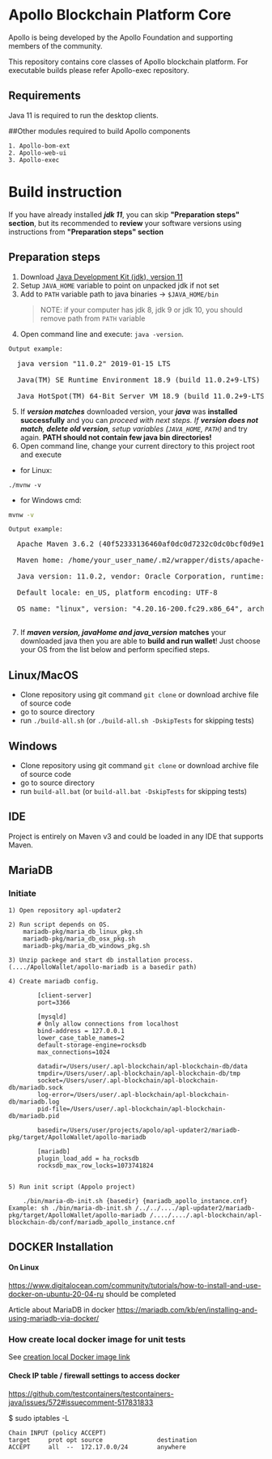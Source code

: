 # Apollo Blockchain Platform  Core

Apollo is being developed by the Apollo Foundation and supporting members of the community.

This repository contains core classes of Apollo blockchain platform. For executable builds please refer Apollo-exec repository.

## Requirements
Java 11 is required to run the desktop clients.

##Other modules required to build Apollo components

    1. Apollo-bom-ext
    2. Apollo-web-ui
    3. Apollo-exec
    

# Build instruction #

If you have already installed ___jdk 11___, you can skip __"Preparation steps" section__, but its recommended to __review__ 
your software versions using instructions from __"Preparation steps" section__

## Preparation steps ##
   1. Download [Java Development Kit (jdk), version 11](https://www.oracle.com/technetwork/java/javase/downloads/jdk11-downloads-5066655.html)
   2. Setup `JAVA_HOME` variable to point on unpacked jdk if not set
   3. Add to `PATH` variable path to java binaries -> `$JAVA_HOME/bin`
      > NOTE: if your computer has jdk 8, jdk 9 or jdk 10, you should remove path from `PATH` variable
   4. Open command line and execute: `java -version`. 
        
    Output example: 
<pre>
  java version "11.0.2" 2019-01-15 LTS<br>
  Java(TM) SE Runtime Environment 18.9 (build 11.0.2+9-LTS)<br>
  Java HotSpot(TM) 64-Bit Server VM 18.9 (build 11.0.2+9-LTS, mixed mode)
</pre>

   5. If ___version matches___ downloaded version, your ___java___ was __installed successfully__ and you can __proceed with next steps_. If __version
   does not
   match__,
   ___delete old version___, _setup
    variables_ (`JAVA_HOME`, `PATH`)_ and try again. __PATH should not contain few java bin directories!__
   6. Open command line, change your current directory to this project root and execute
   
- for Linux:
```shell script
./mvnw -v
```
- for Windows cmd:
```cmd
mvnw -v
```
     
    Output example:
<pre>
  Apache Maven 3.6.2 (40f52333136460af0dc0d7232c0dc0bcf0d9e117; 2019-08-27T18:06:16+03:00)<br>
  Maven home: /home/your_user_name/.m2/wrapper/dists/apache-maven-3.6.2-bin/795eh28tki48bv3l67maojf0ra/apache-maven-3.6.2<br>
  Java version: 11.0.2, vendor: Oracle Corporation, runtime: /usr/java/jdk-11.0.2<br>
  Default locale: en_US, platform encoding: UTF-8<br>
  OS name: "linux", version: "4.20.16-200.fc29.x86_64", arch: "amd64", family: "unix"<br>
</pre>
   7. If ___maven version, javaHome and java_version___ __matches__ your downloaded java then
   you are able to __build and run wallet__! Just choose your OS from the list below and perform specified steps.

## Linux/MacOS
   * Clone repository using git command `git clone` or download archive file of source code
   * go to source directory
   * run `./build-all.sh` (or `./build-all.sh -DskipTests` for skipping tests)

## Windows
   * Clone repository using git command `git clone` or download archive file of source code
   * go to source directory
   * run `build-all.bat` (or `build-all.bat -DskipTests` for skipping tests)  

## IDE

Project is entirely on Maven v3 and could be loaded in any IDE that supports Maven.

## MariaDB

### Initiate
    1) Open repository apl-updater2
    
    2) Run script depends on OS. 
        mariadb-pkg/maria_db_linux_pkg.sh
        mariadb-pkg/maria_db_osx_pkg.sh
        mariadb-pkg/maria_db_windows_pkg.sh
        
    3) Unzip packege and start db installation process. (..../ApolloWallet/apollo-mariadb is a basedir path)
    
    4) Create mariadb config. 
    
            [client-server]
            port=3366
            
            [mysqld]
            # Only allow connections from localhost
            bind-address = 127.0.0.1
            lower_case_table_names=2
            default-storage-engine=rocksdb
            max_connections=1024
            
            datadir=/Users/user/.apl-blockchain/apl-blockchain-db/data
            tmpdir=/Users/user/.apl-blockchain/apl-blockchain-db/tmp
            socket=/Users/user/.apl-blockchain/apl-blockchain-db/mariadb.sock
            log-error=/Users/user/.apl-blockchain/apl-blockchain-db/mariadb.log
            pid-file=/Users/user/.apl-blockchain/apl-blockchain-db/mariadb.pid
            
            basedir=/Users/user/projects/apolo/apl-updater2/mariadb-pkg/target/ApolloWallet/apollo-mariadb
            
            [mariadb]
            plugin_load_add = ha_rocksdb
            rocksdb_max_row_locks=1073741824
                
    
    5) Run init script (Appolo project)
    
        ./bin/maria-db-init.sh {basedir} {mariadb_apollo_instance.cnf}
    Example: sh ./bin/maria-db-init.sh /../../..../apl-updater2/mariadb-pkg/target/ApolloWallet/apollo-mariadb /..../..../.apl-blockchain/apl-blockchain-db/conf/mariadb_apollo_instance.cnf
   

## DOCKER Installation

#### On Linux
https://www.digitalocean.com/community/tutorials/how-to-install-and-use-docker-on-ubuntu-20-04-ru
should be completed

Article about MariaDB in docker
https://mariadb.com/kb/en/installing-and-using-mariadb-via-docker/

### How create local docker image for unit tests
See [creation local Docker image link](/unit-test-Docker-Image/README.md)

#### Check IP table / firewall settings to access docker
https://github.com/testcontainers/testcontainers-java/issues/572#issuecomment-517831833

$ sudo iptables -L
```
Chain INPUT (policy ACCEPT)
target     prot opt source               destination         
ACCEPT     all  --  172.17.0.0/24        anywhere
```            
    